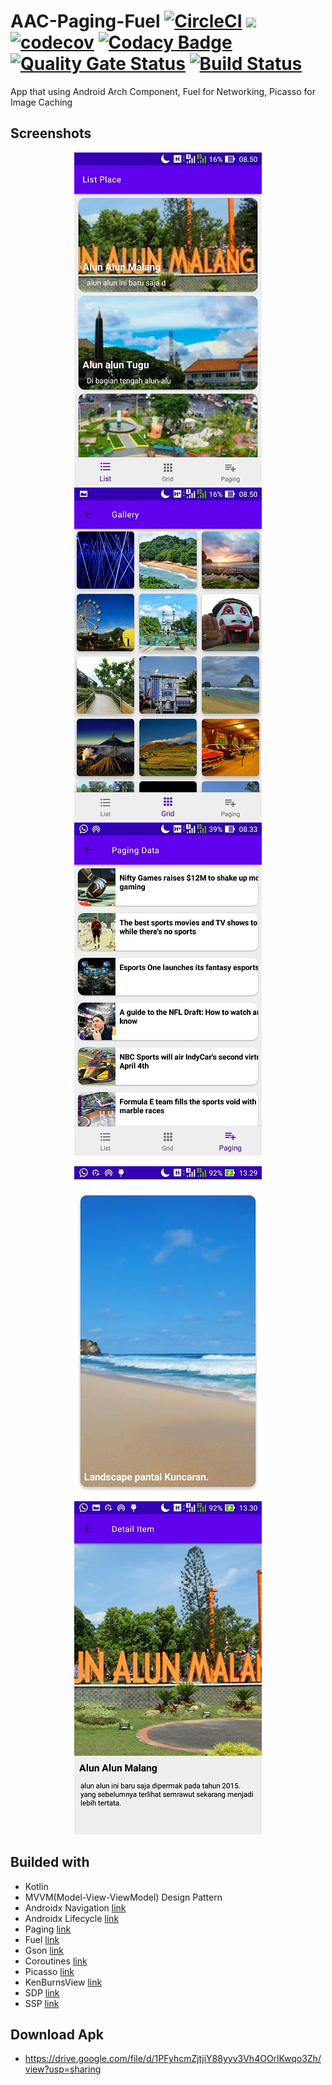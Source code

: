 # AAC-Paging-Fuel [![CircleCI](https://circleci.com/gh/4mirfor3v3r/AAC-Paging-Fuel/tree/master.svg?style=svg)](https://circleci.com/gh/4mirfor3v3r/AAC-Paging-Fuel/tree/master) ![](https://img.shields.io/badge/tag-1.0.0-brightgreen.svg?style=flat) [![codecov](https://codecov.io/gh/4mirfor3v3r/AAC-Paging-Fuel/branch/master/graph/badge.svg)](https://codecov.io/gh/4mirfor3v3r/AAC-Paging-Fuel) [![Codacy Badge](https://api.codacy.com/project/badge/Grade/36d400fc929e4d05bebbd8a9da483805)](https://www.codacy.com/manual/4mirfor3v3r/AAC-Paging-Fuel?utm_source=github.com&amp;utm_medium=referral&amp;utm_content=4mirfor3v3r/AAC-Paging-Fuel&amp;utm_campaign=Badge_Grade) [![Quality Gate Status](https://sonarcloud.io/api/project_badges/measure?project=4mirfor3v3r_AAC-Paging-Fuel&metric=alert_status)](https://sonarcloud.io/dashboard?id=4mirfor3v3r_AAC-Paging-Fuel) [![Build Status](https://travis-ci.org/4mirfor3v3r/AAC-Paging-Fuel.svg?branch=master)](https://travis-ci.org/4mirfor3v3r/AAC-Paging-Fuel)
App that using Android Arch Component, Fuel for Networking, Picasso for Image Caching

## Screenshots

<p align="center">
  <img src="https://raw.githubusercontent.com/4mirfor3v3r/AAC-Paging-Fuel/master/screenshoots/1.jpg" />
  <img src="https://raw.githubusercontent.com/4mirfor3v3r/AAC-Paging-Fuel/master/screenshoots/2.jpg" /> 
  <img src="https://raw.githubusercontent.com/4mirfor3v3r/AAC-Paging-Fuel/master/screenshoots/3.jpg" />
</p>
<p align="center">
  <img src="https://raw.githubusercontent.com/4mirfor3v3r/AAC-Paging-Fuel/master/screenshoots/5.jpg" />
  <img src="https://raw.githubusercontent.com/4mirfor3v3r/AAC-Paging-Fuel/master/screenshoots/4.jpg" /> 
</p>

## Builded with
 - Kotlin
 - MVVM(Model-View-ViewModel) Design Pattern
 - Androidx Navigation [link](https://developer.android.com/jetpack/androidx/releases/navigation "link")
 - Androidx Lifecycle [link](https://developer.android.com/jetpack/androidx/releases/lifecycle "link")
 - Paging [link](https://developer.android.com/jetpack/androidx/releases/paging "link")
 - Fuel [link](https://github.com/kittinunf/fuel "link")
 - Gson [link](https://github.com/google/gson "link")
 - Coroutines [link](https://github.com/Kotlin/kotlinx.coroutines "link")
 - Picasso [link](https://github.com/square/picasso "link")
 - KenBurnsView [link](https://github.com/flavioarfaria/KenBurnsView "link")
 - SDP [link](https://github.com/intuit/sdp "link")
 - SSP [link](https://github.com/intuit/ssp "link")

## Download Apk
 - https://drive.google.com/file/d/1PFyhcmZjtjiY88yyv3Vh4OOrlKwqo3Zh/view?usp=sharing
